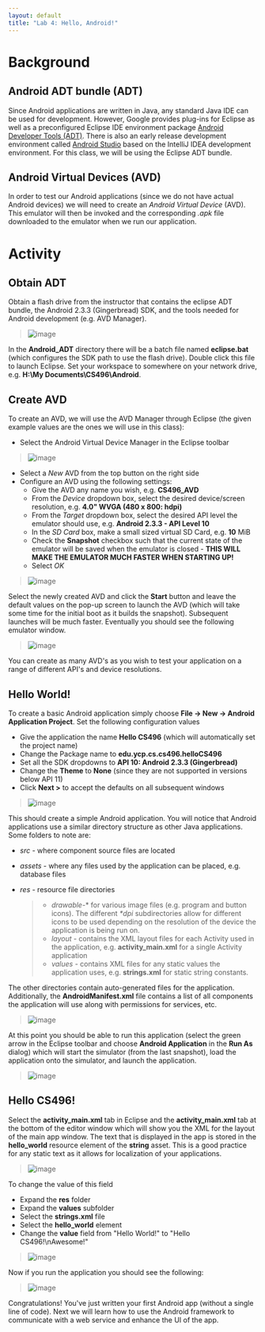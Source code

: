 ```yaml
---
layout: default
title: "Lab 4: Hello, Android!"
---
```


Background
==========

Android ADT bundle (ADT)
------------------------

Since Android applications are written in Java, any standard Java IDE can be used for development. However, Google provides plug-ins for Eclipse as well as a preconfigured Eclipse IDE environment package [Android Developer Tools (ADT)](http://developer.android.com/sdk/index.html). There is also an early release development environment called [Android Studio](http://developer.android.com/sdk/installing/studio.html) based on the IntelliJ IDEA development environment. For this class, we will be using the Eclipse ADT bundle.

Android Virtual Devices (AVD)
-----------------------------

In order to test our Android applications (since we do not have actual Android devices) we will need to create an *Android Virtual Device* (AVD). This emulator will then be invoked and the corresponding *.apk* file downloaded to the emulator when we run our application. 

Activity
========

Obtain ADT
----------

Obtain a flash drive from the instructor that contains the eclipse ADT bundle, the Android 2.3.3 (Gingerbread) SDK, and the tools needed for Android development (e.g. AVD Manager).

> ![image](images/lab04/flashdrive.png)

In the **Android_ADT** directory there will be a batch file named **eclipse.bat** (which configures the SDK path to use the flash drive). Double click this file to launch Eclipse. Set your workspace to somewhere on your network drive, e.g. **H:\My Documents\CS496\Android**. 

Create AVD
----------

To create an AVD, we will use the AVD Manager through Eclipse (the given example values are the ones we will use in this class):

-   Select the Android Virtual Device Manager in the Eclipse toolbar

> ![image](images/lab04/EclipseAVD.png)

-   Select a *New* AVD from the top button on the right side
-   Configure an AVD using the following settings:
	-   Give the AVD any name you wish, e.g. **CS496_AVD**
	-   From the *Device* dropdown box, select the desired device/screen resolution, e.g. **4.0" WVGA (480 x 800: hdpi)**
	-   From the *Target* dropdown box, select the desired API level the emulator should use, e.g. **Android 2.3.3 - API Level 10**
	-   In the *SD Card* box, make a small sized virtual SD Card, e.g. **10** MiB
	-   Check the **Snapshot** checkbox such that the current state of the emulator will be saved when the emulator is closed - **THIS WILL MAKE THE EMULATOR MUCH FASTER WHEN STARTING UP!**
	-   Select *OK*

> ![image](images/lab04/AVDcreate.png)

Select the newly created AVD and click the **Start** button and leave the default values on the pop-up screen to launch the AVD (which will take some time for the initial boot as it builds the snapshot). Subsequent launches will be much faster. Eventually you should see the following emulator window.

> ![image](images/lab04/emulator.png)

You can create as many AVD's as you wish to test your application on a range of different API's and device resolutions.

Hello World!
------------

To create a basic Android application simply choose **File -> New -> Android Application Project**. Set the following configuration values

-   Give the application the name **Hello CS496** (which will automatically set the project name)
-   Change the Package name to **edu.ycp.cs.cs496.helloCS496** 
-   Set all the SDK dropdowns to **API 10: Android 2.3.3 (Gingerbread)**
-   Change the **Theme** to **None** (since they are not supported in versions below API 11)
-   Click **Next >** to accept the defaults on all subsequent windows

> ![image](images/lab04/newapp.png)

This should create a simple Android application. You will notice that Android applications use a similar directory structure as other Java applications. Some folders to note are:

-   *src* - where component source files are located
-   *assets* - where any files used by the application can be placed, e.g. database files
-   *res* - resource file directories

    > -   *drawable-*\* for various image files (e.g. program and button icons). The different *\*dpi* subdirectories allow for different icons to be used depending on the resolution of the device the application is being run on.
    > -   *layout* - contains the XML layout files for each Activity used in the application, e.g. **activity_main.xml** for a single Activity application
    > -   *values* - contains XML files for any static values the application uses, e.g. **strings.xml** for static string constants.

The other directories contain auto-generated files for the application. Additionally, the **AndroidManifest.xml** file contains a list of all components the application will use along with permissions for services, etc.

> ![image](images/lab04/eclipsebasic.png)

At this point you should be able to run this application (select the green arrow in the Eclipse toolbar and choose **Android Application** in the **Run As** dialog) which will start the simulator (from the last snapshot), load the application onto the simulator, and launch the application.

> ![image](images/lab04/helloworld.png)

Hello CS496!
------------

Select the **activity_main.xml** tab in Eclipse and the **activity_main.xml** tab at the bottom of the editor window which will show you the XML for the layout of the main app window. The text that is displayed in the app is stored in the **hello_world** resource element of the **string** asset. This is a good practice for any static text as it allows for localization of your applications.

> ![image](images/lab04/activityxml.png)

To change the value of this field

-   Expand the **res** folder
-   Expand the **values** subfolder
-   Select the **strings.xml** file
-   Select the **hello_world** element
-   Change the **value** field from "Hello World!" to "Hello CS496!\nAwesome!"

> ![image](images/lab04/strings.png)

Now if you run the application you should see the following:

> ![image](images/lab04/hello496.png)

Congratulations! You've just written your first Android app (without a single line of code). Next we will learn how to use the Android framework to communicate with a web service and enhance the UI of the app.
